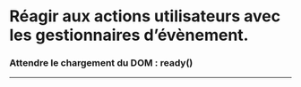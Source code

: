 
# Réagir aux actions utilisateurs avec les gestionnaires d’évènement.

### Attendre le chargement du DOM : ready()

<!-- 05/01 Document -->

----

